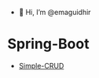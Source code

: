 - 👋 Hi, I’m @emaguidhir

Spring-Boot
=====

-   [Simple-CRUD](https://github.com/emaguidhir/stag-crud)

<!---
emaguidhir/emaguidhir is a ✨ special ✨ repository because its `README.md` (this file) appears on your GitHub profile.
You can click the Preview link to take a look at your changes.
--->
